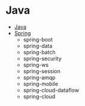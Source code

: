 #   Java

-   [Java](Java/README.md)
-   [Spring](Spring/README.md)
    -   spring-boot
    -   spring-data
    -   spring-batch
    -   spring-security
    -   spring-ws
    -   spring-session
    -   spring-amqp
    -   spring-mobile
    -   spring-cloud-dataflow
    -   spring-cloud